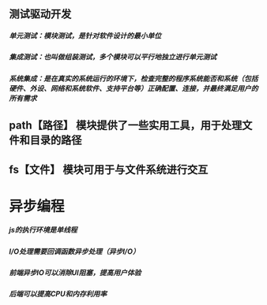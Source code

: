 ## 测试驱动开发
##### 单元测试：模块测试，是针对软件设计的最小单位
##### 集成测试：也叫做组装测试，多个模块可以平行地独立进行单元测试
##### 系统集成：是在真实的系统运行的环境下，检查完整的程序系统能否和系统（包括硬件、外设、网络和系统软件、支持平台等）正确配置、连接，并最终满足用户的所有需求

## path【路径】 模块提供了一些实用工具，用于处理文件和目录的路径 
## fs【文件】 模块可用于与文件系统进行交互

# 异步编程
##### js的执行环境是单线程
##### I/O处理需要回调函数异步处理（异步I/O）
##### 前端异步IO可以消除UI阻塞，提高用户体验
##### 后端可以提高CPU和内存利用率

